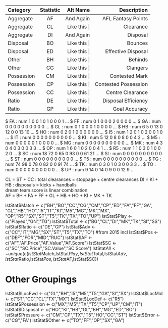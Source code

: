 

| Category       | Statistic    | Alt Name     | Description  |
| :------------- | :----------: | -----------: | -----------: |
| Aggregate      | AF           | And Again    | AFL Fantasy Points    |
| Aggregate      | CL           | Like this \| | Clearance |
| Aggregate      | DI           | And Again    | Disposal    |
| Disposal       | BO           | Like this \| | Bounces |
| Disposal       | ED           | Like this \| | Effective Disposal |
| Other          | BH           | Like this \| | Behinds |
| Other          | CG           | Like this \| | Clangers |
| Possession     | CM           | Like this \| | Contested Mark |
| Possession     | CP           | Like this \| | Contested Possession |
| Possession     | CC           | Like this \| | Centre Clearance |
| Ratio          | DE           | Like this \| | Disposal Efficiency | 
| Ratio          | GP           | Like this \| | Goal Accuracy | 
 
 
 $ FA       : num  1 0 0 1 0 1 0 0 0 1 ...
 $ FF       : num  0 1 0 0 0 2 0 0 0 0 ...
 $ GA       : num  0 0 0 0 0 0 0 0 0 0 ...
 $ GL       : num  0 1 0 0 0 1 0 0 0 0 ...
 $ HB       : num  6 5 0 13 0 12 0 0 13 10 ...
 $ HO       : num  0 2 0 1 0 0 0 0 0 0 ...
 $ I5       : num  1 2 0 1 0 2 0 0 1 0 ...
 $ IT       : num  0 0 0 0 0 0 0 0 0 0 ...
 $ KI       : num  5 12 0 8 0 8 0 0 4 2 ...
 $ M5       : num  0 0 0 0 0 1 0 0 0 0 ...
 $ MG       : num  0 0 0 0 0 0 0 0 0 0 ...
 $ MK       : num  4 3 0 4 0 3 0 0 3 3 ...
 $ OP       : num  1 6 0 1 0 2 0 0 4 1 ...
 $ R5       : num  1 1 0 3 0 1 0 0 2 0 ...
 $ SC       : num  18 72 0 65 0 93 0 0 61 21 ...
 $ SI       : num  0 0 0 0 0 0 0 0 0 0 ...
 $ ST       : num  0 0 0 0 0 0 0 0 0 0 ...
 $ T5       : num  0 0 0 0 0 0 0 0 0 0 ...
 $ TG       : num  74 98 0 78 0 82 0 0 91 74 ...
 $ TK       : num  0 3 0 1 0 3 0 0 3 3 ...
 $ TO       : num  0 0 0 0 0 0 0 0 0 0 ...
 $ UP       : num  9 14 0 14 0 9 0 0 12 9 ...  
 
 CL = ST + CC : total clearances = stoppage + centre clearances
DI = KI + HB : disposals = kicks + handballs  
dream team score is linear combination  
AF = BH + FA + FF + GL + HB + HO + KI + MK + TK 
 
   lstStat$Match <- c("BH","BO","CC","CG","CM","CP","ED","FA","FF","GA",
                     "GL","HB","HO","I5","IT","KI","M5","MG","MK","MX",
                     "OP","R5","SX","ST","T5","TK","TX","TO","UP")
  lstStat$Play <- c("Played","GN","TG")
  lstStat$Total <- c("BG","CL","DI","MK","TK","SI","SS")
  lstStat$Ratio <- c("DE","GP")
  lstStat$Adv <- c("CC","IT","MG","SX","ST","T5","TX","TO") #from 2015 incl
  lstStat$Pos <- c("DEF","FOR","MID","RUC")
  lstStat$AF <- c("AF","AF.Price","AF.Value","AF.Score")
  lstStat$SC <- c("SC","SC.Price","SC.Value","SC.Score")
  lstStat$All <- unique(c(lstStat$Match,lstStat$Play,lstStat$Total,lstStat$Adv,
                          lstStat$Ratio,lstStat$Pos,lstStat$AF,lstStat$SC))
  
  # Other Groupings
  lstStat$LocFwd <- c("GL","BH","I5","M5","T5","GA","SI","SX")
  lstStat$LocMid <- c("ST","CC","CL","TX","MX")
  lstStat$LocDef <- c("R5")
  lstStat$Possession <- c("MX","M5","TX","T5","CP","UP","CM","IT")
  lstStat$Disposal <- c("HO","KI","HB","GL","BH","MG","ED","BO")
  lstStat$Pressure <- c("CM","CP","TX","T5","HO","CC","ST")
  lstStat$Error <- c("CG","FA")
  lstStat$Other <- c("TO","FF","OP","SX","GA")
